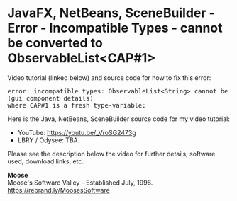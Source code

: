 # JavaFX, NetBeans, SceneBuilder - Error - Incompatible Types - cannot be converted to ObservableList&lt;CAP#1&gt;

Video tutorial (linked below) and source code for how to fix this error:

<pre>
error: incompatible types: ObservableList&lt;String&gt; cannot be converted to ObservableList&lt;CAP#1&gt;
(gui component details)
where CAP#1 is a fresh type-variable:
</pre>

Here is the Java, NetBeans, SceneBuilder source code for my video tutorial:
* YouTube: https://youtu.be/_VroSG2473g
* LBRY / Odysee: TBA

Please see the description below the video for further details, software used, download links, etc.

**Moose**
<br>Moose's Software Valley - Established July, 1996.
<br>https://rebrand.ly/MoosesSoftware


